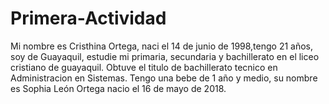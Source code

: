 # Primera-Actividad

Mi nombre es Cristhina Ortega, naci el 14 de junio de 1998,tengo 21 años, soy de Guayaquil, estudie mi primaria, secundaria y bachillerato en el liceo cristiano de guayaquil. Obtuve el titulo de bachillerato tecnico en Administracion en Sistemas. Tengo una bebe de 1 año y medio, su nombre es Sophia León Ortega nacio el 16 de mayo de 2018.



